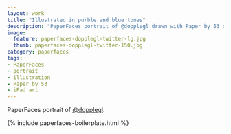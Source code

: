 ```yaml
---
layout: work
title: "Illustrated in purble and blue tones"
description: "PaperFaces portrait of @dopplegl drawn with Paper by 53 on an iPad."
image: 
  feature: paperfaces-dopplegl-twitter-lg.jpg
  thumb: paperfaces-dopplegl-twitter-150.jpg
category: paperfaces
tags: 
- PaperFaces
- portrait
- illustration
- Paper by 53
- iPad art
---
```


PaperFaces portrait of [@dopplegl](http://twitter.com/dopplegl).

{% include paperfaces-boilerplate.html %}